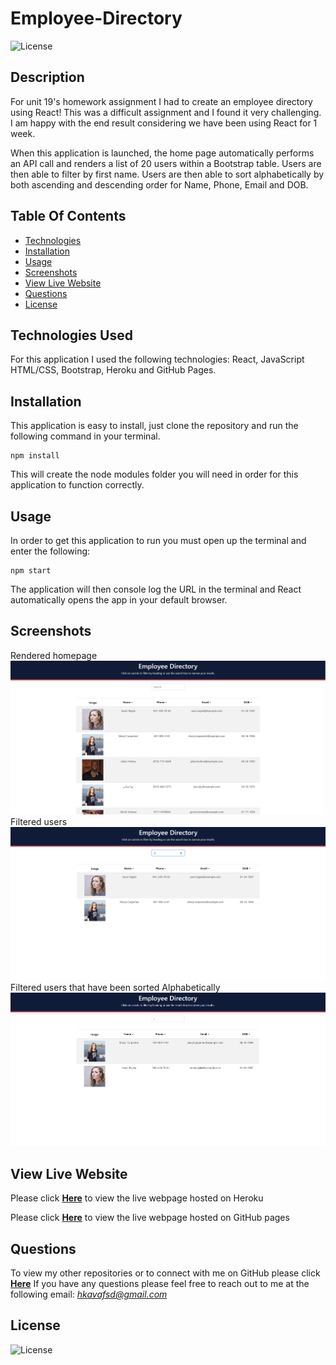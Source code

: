 # Employee-Directory
![License](https://img.shields.io/badge/License%3A-MIT-darkgreen.svg)

## Description
For unit 19's homework assignment I had to create an employee directory using React! This was a difficult assignment and I found it very challenging. I am happy with the end result considering we have been using React for 1 week. 

When this application is launched, the home page automatically performs an API call and renders a list of 20 users within a Bootstrap table. Users are then able to filter by first name. Users are then able to sort alphabetically by both ascending and descending order for Name, Phone, Email and DOB.

## Table Of Contents
- [Technologies](#Technologies-Used)
- [Installation](#Installation)
- [Usage](#Usage)
- [Screenshots](#Screenshots)
- [View Live Website](#View-Live-Website)
- [Questions](#Questions)
- [License](#License)

## Technologies Used
For this application I used the following technologies: React, JavaScript HTML/CSS, Bootstrap, Heroku and GitHub Pages.

## Installation
This application is easy to install, just clone the repository and run the following command in your terminal. 

```
npm install
```

This will create the node modules folder you will need in order for this application to function correctly.

## Usage
In order to get this application to run you must open up the terminal and enter the following:

```
npm start
```
The application will then console log the URL in the terminal and React automatically opens the app in your default browser.

## Screenshots
Rendered homepage
![](public/images/Screenshot1.PNG)
Filtered users
![](public/images/Screenshot2.PNG)
Filtered users that have been sorted Alphabetically
![](public/images/Screenshot3.PNG)

## View Live Website  
Please click **[Here](https://rocky-temple-86306.herokuapp.com/)** to view the live webpage hosted on Heroku

Please click **[Here](https://hustinkava.github.io/Employee-Directory/)** to view the live webpage hosted on GitHub pages


## Questions
To view my other repositories or to connect with me on GitHub please click **[Here](https://github.com/HustinKava/)**
If you have any questions please feel free to reach out to me at the following email: *hkavafsd@gmail.com*

## License
![License](https://img.shields.io/badge/License%3A-MIT-darkgreen.svg)

